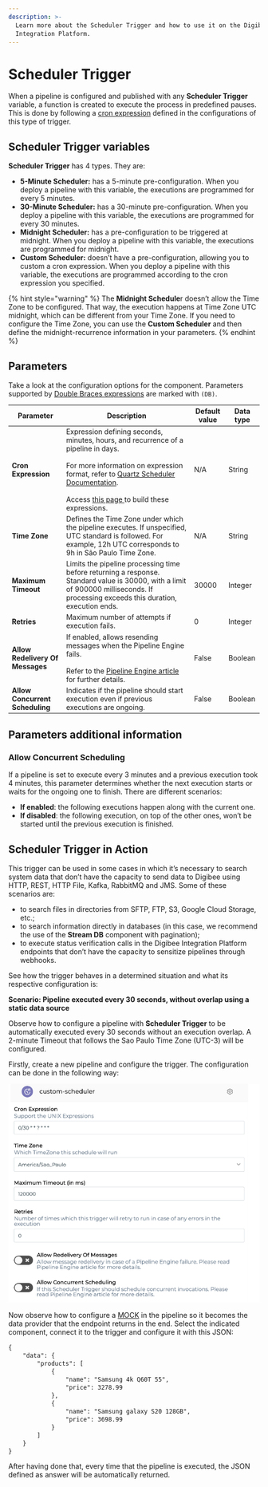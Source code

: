 ```yaml
---
description: >-
  Learn more about the Scheduler Trigger and how to use it on the Digibee
  Integration Platform.
---
```


# Scheduler Trigger

When a pipeline is configured and published with any **Scheduler Trigger** variable, a function is created to execute the process in predefined pauses. This is done by following a [cron expression](https://en.wikipedia.org/wiki/Cron) defined in the configurations of this type of trigger.

## Scheduler Trigger variables

**Scheduler Trigger** has 4 types. They are:

* **5-Minute Scheduler:** has a 5-minute pre-configuration. When you deploy a pipeline with this variable, the executions are programmed for every 5 minutes.
* **30-Minute Scheduler:** has a 30-minute pre-configuration. When you deploy a pipeline with this variable, the executions are programmed for every 30 minutes.
* **Midnight Scheduler:** has a pre-configuration to be triggered at midnight. When you deploy a pipeline with this variable, the executions are programmed for midnight.
* **Custom Scheduler:** doesn’t have a pre-configuration, allowing you to custom a cron expression. When you deploy a pipeline with this variable, the executions are programmed according to the cron expression you specified.

{% hint style="warning" %}
The **Midnight Schedule**r doesn’t allow the Time Zone to be configured. That way, the execution happens at Time Zone UTC midnight, which can be different from your Time Zone. If you need to configure the Time Zone, you can use the **Custom Scheduler** and then define the midnight-recurrence information in your parameters.
{% endhint %}

## Parameters

Take a look at the configuration options for the component. Parameters supported by [Double Braces expressions](https://docs.digibee.com/documentation/build/double-braces) are marked with `(DB)`.

<table data-full-width="true"><thead><tr><th>Parameter</th><th>Description</th><th>Default value</th><th>Data type</th></tr></thead><tbody><tr><td><strong>Cron Expression</strong></td><td>Expression defining seconds, minutes, hours, and recurrence of a pipeline in days. <br><br>For more information on expression format, refer to <a href="http://www.quartz-scheduler.org/documentation/quartz-2.3.0/tutorials/crontrigger.html">Quartz Scheduler Documentation</a>. <br><br>Access <a href="http://www.cronmaker.com/;jsessionid=node01246578q4xra65axax1yzj8cy745864.node0?0">this page </a>to build these expressions.</td><td>N/A</td><td>String</td></tr><tr><td><strong>Time Zone</strong></td><td>Defines the Time Zone under which the pipeline executes. If unspecified, UTC standard is followed. For example, 12h UTC corresponds to 9h in São Paulo Time Zone.</td><td>N/A</td><td>String</td></tr><tr><td><strong>Maximum Timeout</strong></td><td>Limits the pipeline processing time before returning a response. Standard value is 30000, with a limit of 900000 milliseconds. If processing exceeds this duration, execution ends.</td><td>30000</td><td>Integer</td></tr><tr><td><strong>Retries</strong></td><td>Maximum number of attempts if execution fails.</td><td>0</td><td>Integer</td></tr><tr><td><strong>Allow Redelivery Of Messages</strong></td><td>If enabled, allows resending messages when the Pipeline Engine fails. <br><br>Refer to the <a href="https://docs.digibee.com/documentation/platform/pipeline-engine">Pipeline Engine article</a> for further details.</td><td>False</td><td>Boolean</td></tr><tr><td><strong>Allow Concurrent Scheduling</strong></td><td>Indicates if the pipeline should start execution even if previous executions are ongoing. <br></td><td>False</td><td>Boolean</td></tr></tbody></table>

## Parameters additional information

### **Allow Concurrent Scheduling**

If a pipeline is set to execute every 3 minutes and a previous execution took 4 minutes, this parameter determines whether the next execution starts or waits for the ongoing one to finish. There are different scenarios:

* **If enabled**: the following executions happen along with the current one.
* **If disabled**: the following execution, on top of the other ones, won’t be started until the previous execution is finished.

## Scheduler Trigger in Action <a href="#h_56bbfa8965" id="h_56bbfa8965"></a>

This trigger can be used in some cases in which it’s necessary to search system data that don’t have the capacity to send data to Digibee using HTTP, REST, HTTP File, Kafka, RabbitMQ and JMS. Some of these scenarios are:

* to search files in directories from SFTP, FTP, S3, Google Cloud Storage, etc.;
* to search information directly in databases (in this case, we recommend the use of the **Stream DB** component with pagination);
* to execute status verification calls in the Digibee Integration Platform endpoints that don’t have the capacity to sensitize pipelines through webhooks.

See how the trigger behaves in a determined situation and what its respective configuration is:&#x20;

**Scenario: Pipeline executed every 30 seconds, without overlap using a static data source**

Observe how to configure a pipeline with **Scheduler Trigger** to be automatically executed every 30 seconds without an execution overlap. A 2-minute Timeout that follows the Sao Paulo Time Zone (UTC-3) will be configured.

Firstly, create a new pipeline and configure the trigger. The configuration can be done in the following way:

![](<../../.gitbook/assets/scheduler trigger.png>)

Now observe how to configure a [MOCK](../tools/json-generator.md) in the pipeline so it becomes the data provider that the endpoint returns in the end. Select the indicated component, connect it to the trigger and configure it with this JSON:

```
{
    "data": {
        "products": [
            {
                "name": "Samsung 4k Q60T 55",
                "price": 3278.99
            },
            {
                "name": "Samsung galaxy S20 128GB",
                "price": 3698.99
            }
        ]
    }
}
```

After having done that, every time that the pipeline is executed, the JSON defined as answer will be automatically returned.
